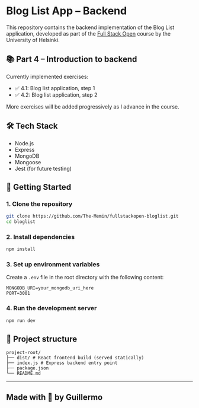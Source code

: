# Blog List App – Backend

This repository contains the backend implementation of the Blog List application, developed as part of the [Full Stack Open](https://fullstackopen.com/en/) course by the University of Helsinki.

## 📚 Part 4 – Introduction to backend

Currently implemented exercises:

- ✅ 4.1: Blog list application, step 1
- ✅ 4.2: Blog list application, step 2

More exercises will be added progressively as I advance in the course.

## 🛠️ Tech Stack

- Node.js
- Express
- MongoDB
- Mongoose
- Jest (for future testing)

## 🚀 Getting Started

### 1. Clone the repository
```bash
git clone https://github.com/The-Memin/fullstackopen-bloglist.git
cd bloglist
```
### 2. Install dependencies
```bash
npm install
```

### 3. Set up environment variables

Create a ```.env``` file in the root directory with the following content:

```env
MONGODB_URI=your_mongodb_uri_here
PORT=3001
```

### 4. Run the development server
```bash
npm run dev
```

## 📁 Project structure

```pgsql
project-root/
├── dist/ # React frontend build (served statically)
├── index.js # Express backend entry point
├── package.json
└── README.md
```
-----

Made with 📖 by Guillermo
---